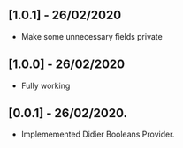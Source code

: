 ## [1.0.1] - 26/02/2020

* Make some unnecessary fields private

## [1.0.0] - 26/02/2020

* Fully working

## [0.0.1] - 26/02/2020.

* Implememented Didier Booleans Provider.
